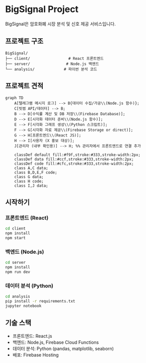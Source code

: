# BigSignal Project

BigSignal은 암호화폐 시장 분석 및 신호 제공 서비스입니다.

## 프로젝트 구조

```
BigSignal/
├── client/                 # React 프론트엔드
├── server/                # Node.js 백엔드
└── analysis/             # 파이썬 분석 코드
```

## 프로젝트 견적

```mermaid
graph TD
    A[텔레그램 메시지 로그] --> B{데이터 수집/가공\\(Node.js 함수)};
    C[빗썸 API/데이터] --> B;
    B --> D[수익률 계산 및 DB 저장\\(Firebase Database)];
    D --> E[시각화 데이터 준비\\(Node.js 함수)];
    E --> F[시각화 그래프 생성\\(Python 스크립트)];
    F --> G[시각화 자료 제공\\(Firebase Storage or direct)];
    G --> H[프론트엔드\\(React JS)];
    H --> I[사용자 (X 홍보 대상)];
    J[관리자 (내부 확인용)] --> H; %% 관리자에서 프론트엔드로 연결 추가

    classDef default fill:#f9f,stroke:#333,stroke-width:2px;
    classDef data fill:#ccf,stroke:#333,stroke-width:2px;
    classDef code fill:#cfc,stroke:#333,stroke-width:2px;
    class A,C data;
    class B,D,E,F code;
    class G data;
    class H code;
    class I,J data;
```

## 시작하기

### 프론트엔드 (React)
```bash
cd client
npm install
npm start
```

### 백엔드 (Node.js)
```bash
cd server
npm install
npm run dev
```

### 데이터 분석 (Python)
```bash
cd analysis
pip install -r requirements.txt
jupyter notebook
```

## 기술 스택
- 프론트엔드: React.js
- 백엔드: Node.js, Firebase Cloud Functions
- 데이터 분석: Python (pandas, matplotlib, seaborn)
- 배포: Firebase Hosting
